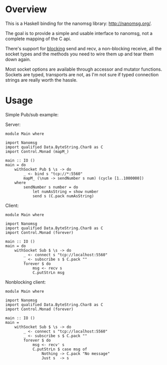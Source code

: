 # Overview

This is a Haskell binding for the nanomsg library: <http://nanomsg.org/>.

The goal is to provide a simple and usable interface to nanomsg, not a
complete mapping of the C api.

There's support for [blocking](http://hackage.haskell.org/packages/archive/base/latest/doc/html/Control-Concurrent.html#v:threadWaitRead) send and recv, a non-blocking receive,
all the socket types and the methods you need to wire them up and
tear them down again.

Most socket options are available through accessor and mutator
functions. Sockets are typed, transports are not, as I'm not sure
if typed connection strings are really worth the hassle.

# Usage

Simple Pub/sub example:

Server:

    module Main where

    import Nanomsg
    import qualified Data.ByteString.Char8 as C
    import Control.Monad (mapM_)

    main :: IO ()
    main = do
        withSocket Pub $ \s -> do
            _ <- bind s "tcp://*:5560"
            mapM_ (\num -> sendNumber s num) (cycle [1..1000000])
        where
            sendNumber s number = do
                let numAsString = show number
                send s (C.pack numAsString)

Client:

    module Main where

    import Nanomsg
    import qualified Data.ByteString.Char8 as C
    import Control.Monad (forever)

    main :: IO ()
    main = do
        withSocket Sub $ \s -> do
            _ <- connect s "tcp://localhost:5560"
            _ <- subscribe s $ C.pack ""
            forever $ do
                msg <- recv s
                C.putStrLn msg

Nonblocking client:

    module Main where

    import Nanomsg
    import qualified Data.ByteString.Char8 as C
    import Control.Monad (forever)

    main :: IO ()
    main =
        withSocket Sub $ \s -> do
            _ <- connect s "tcp://localhost:5560"
            _ <- subscribe s $ C.pack ""
            forever $ do
                msg <- recv' s
                C.putStrLn $ case msg of
                    Nothing -> C.pack "No message"
                    Just s  -> s

